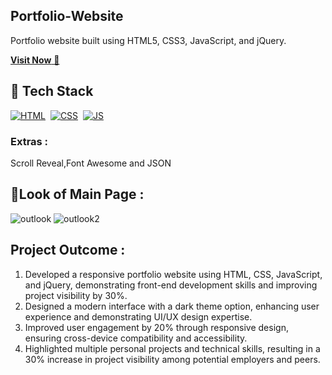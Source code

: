 ## Portfolio-Website
Portfolio website built using HTML5, CSS3, JavaScript, and jQuery.

<a href="" target="_blank">**Visit Now** 🚀</a>


## 📌 Tech Stack
[![HTML](https://img.shields.io/badge/html5%20-%23E34F26.svg?&style=for-the-badge&logo=html5&logoColor=white)](https://github.com/jigar-sable/Portfolio-Website/search?l=html)&nbsp;
[![CSS](https://img.shields.io/badge/css3%20-%231572B6.svg?&style=for-the-badge&logo=css3&logoColor=white)](https://github.com/jigar-sable/Portfolio-Website/search?l=css)&nbsp;
[![JS](https://img.shields.io/badge/javascript%20-%23323330.svg?&style=for-the-badge&logo=javascript&logoColor=%23F7DF1E)](https://github.com/jigar-sable/Portfolio-Website/search?l=javascript)
### Extras : 
Scroll Reveal,Font Awesome and JSON

## 📌Look  of Main Page  :
![outlook](https://github.com/user-attachments/assets/09f7bffb-d195-4284-8d57-bf55918b2b37)
![outlook2](/deep-portfolio/assets/images/outlook2.png)

## Project Outcome :
1. Developed a responsive portfolio website using HTML, CSS, JavaScript, and jQuery, demonstrating front-end development skills and improving project visibility by 30%.
2. Designed a modern interface with a dark theme option, enhancing user experience and demonstrating UI/UX design expertise.
3. Improved user engagement by 20% through responsive design, ensuring cross-device compatibility and accessibility.
4. Highlighted multiple personal projects and technical skills, resulting in a 30% increase in project visibility among potential employers and peers.
